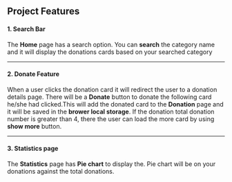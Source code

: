 ## Project Features
#### 1. Search Bar
The **Home** page has a search option. You can **search** the category name and it will display the donations cards based on your searched category

------------


#### 2. Donate Feature
When a  user clicks the donation card it will redirect the user to a donation details page. There will be a **Donate** button to  donate the following card  he/she had clicked.This will add the donated card to the **Donation** page and it will be saved  in the **brower local storage**. If the donation total donation number is greater than 4, there the user can load the more card by using **show more** button.

------------

#### 3. Statistics page
The **Statistics** page has **Pie chart** to display the. Pie chart will be on your donations against the
total donations. 